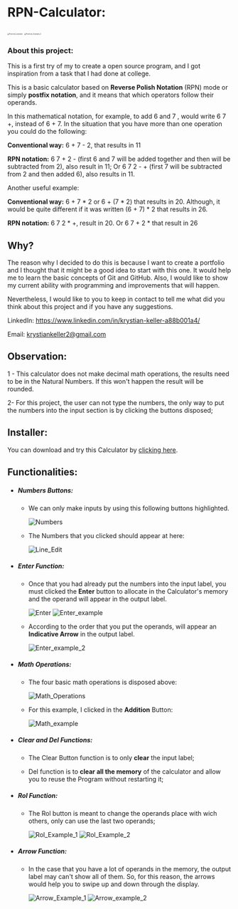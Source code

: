 # RPN-Calculator:

<img src="pictures-ReadMe/Practical_example.gif" alt="Practical_example" style="zoom: 25%;" /> <img src="pictures-ReadMe/Practical_Example_2.gif" alt="Practical_Example_2" style="zoom: 25%;" />  

### About this project: 

This is  a first  try of my to create a  open source program, and I got inspiration from a task that I had done at college.

This is a basic  calculator based on **Reverse Polish Notation** (RPN) mode or simply  **postfix notation**, and it means that  which operators follow their operands. 

In this mathematical notation, for example, to add  6 and 7 ,  would write  6 7 +,  instead of 6 + 7. In the situation that you have more than one operation you could do the following: 

**Conventional way:** 6 + 7 - 2, that results in 11

**RPN notation:** 6 7 + 2 - (first 6 and 7 will be added together and then will be subtracted from 2), also result in 11; Or 6 7 2 - + (first 7 will be subtracted from 2 and then added  6), also results in 11.

Another  useful example:

**Conventional way:** 6 + 7 * 2 or 6  + (7 * 2) that results in 20. Although, it would be quite different if it was written (6 + 7) * 2 that results in 26.

**RPN notation:** 6 7 2 * +, result in 20. Or 6  7 + 2 * that result in 26



## Why?

The reason why I decided to do this is because I want to create a portfolio and I thought that it might be a good idea to start with this one. It would  help me to learn the basic concepts of Git and GitHub. Also, I would like to show my current ability with programming and improvements that will happen.

Nevertheless, I would like to you to keep in contact to tell me what did you think about this project and if you have any suggestions.

LinkedIn: https://www.linkedin.com/in/krystian-keller-a88b001a4/

Email: krystiankeller2@gmail.com 

 

## Observation:

1 - This calculator does not make decimal math operations, the results need to be in the Natural Numbers. If this won't happen the result will be rounded.

2- For this project, the user can not type the numbers, the only way to put the numbers into the input section is by clicking the buttons disposed;



## Installer:

You can download and try this Calculator by [clicking here](https://github.com/Krystian-Keller/RPN-Calculator/raw/main/RPN_Calculator_Installer.exe).



## Functionalities:

- ##### Numbers Buttons:

  - We can only make inputs by using this following buttons highlighted. 

    ![Numbers](pictures-ReadMe/Numbers.PNG) 

   

  * The Numbers that you clicked should appear at here: 
  
    ![Line_Edit](pictures-ReadMe/Line_Edit.PNG) 



* ##### Enter Function:

  * Once that you had already put the numbers into the input label, you must clicked the **Enter** button to allocate in the Calculator's memory and the operand will appear in the output label.

    <img src="pictures-ReadMe/Enter.PNG" alt="Enter"  /> <img src="pictures-ReadMe/Enter_example.PNG" alt="Enter_example"  /> 

  * According to the order that you put the operands, will appear an **Indicative Arrow** in the output label.

    <img src="pictures-ReadMe/Enter_example_2.PNG" alt="Enter_example_2"  /> 



* ##### Math Operations: 

  * The four basic math operations is disposed above:

    ![Math_Operations](pictures-ReadMe/Math_Operations.PNG) 

  * For this example, I clicked in the **Addition** Button: 

    ![Math_example](pictures-ReadMe/Math_example.PNG) 
  
* ##### Clear and Del Functions:

  * The Clear Button function is to only **clear** the input label;
  
  * Del function is to **clear all the memory** of the calculator and allow you to reuse the Program without restarting it;


* ##### Rol Function:

  * The Rol button is meant to change the operands place with wich others, only can use the last two operands;

    ![Rol_Example_1](pictures-ReadMe/Rol_Example_1.PNG) ![Rol_Example_2](pictures-ReadMe/Rol_Example_2.PNG)

* ##### Arrow Function:

  * In the case that you have a lot of operands in the memory, the output label may can't show all of them. So, for this reason, the arrows would help you to swipe up and down through the display.

    ![Arrow_Example_1](pictures-ReadMe/Arrow_example_1.PNG) ![Arrow_example_2](pictures-ReadMe/Arrow_example_2.PNG) 

     

    
